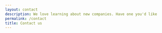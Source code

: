 ```yaml
---
layout: contact
description: We love learning about new companies. Have one you'd like to discuss? Please fill out the form.
permalink: /contact
title: Contact us
---
```

